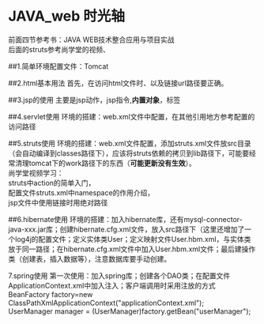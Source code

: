 ﻿JAVA_web 时光轴
=========

前面四节参考书：JAVA WEB技术整合应用与项目实战  
后面的struts参考尚学堂的视频、

##1.简单环境配置文件：Tomcat

##2.html基本用法
首先，在访问html文件时、以及链接url路径要正确。

##3.jsp的使用
主要是jsp动作，jsp指令,**内置对象**，标签

##4.servlet使用
环境的搭建：web.xml文件中配置，在其他引用地方参考配置的访问路径

##5.struts使用
环境的搭建：web.xml文件配置，添加struts.xml文件放src目录（会自动编译到classes路径下），应该将struts依赖的拷贝到lib路径下，可能要经常清理tomcat下的work路径下的东西（**可能更新没有生效**）。  
尚学堂视频学习：   
struts中action的简单入门，  
配置文件struts.xml中namespace的作用介绍，  
jsp文件中使用链接时用绝对路径

##6.hibernate使用
环境的搭建：加入hibernate库，还有mysql-connector-java-xxx.jar库；创建hibernate.cfg.xml文件，放入src路径下（这里还增加了一个log4j的配置文件；定义实体类User；定义映射文件User.hbm.xml，与实体类放于同一路径；在hibernate.cfg.xml文件中加入User.hbm.xml文件；最后建操作类（创建表，插入数据等），注意数据库要手动创建。

7.spring使用
第一次使用：加入spring库；创建各个DAO类；在配置文件ApplicationContext.xml中加入注入；客户端调用时采用注放的方式  
BeanFactory factory=new ClassPathXmlApplicationContext("applicationContext.xml");  
UserManager manager = (UserManager)factory.getBean("userManager");
